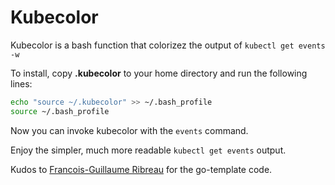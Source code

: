 # Kubecolor

Kubecolor is a bash function that colorizez the output of `kubectl get events -w`

To install, copy **.kubecolor** to your home directory and run the following lines:

```bash
echo "source ~/.kubecolor" >> ~/.bash_profile
source ~/.bash_profile
```

Now you can invoke kubecolor with the `events` command.

Enjoy the simpler, much more readable `kubectl get events` output. 

Kudos to [Francois-Guillaume Ribreau](https://blog.fgribreau.com/2018/05/pretty-print-kubernetes-events-kubectl.html) for the go-template code. 
